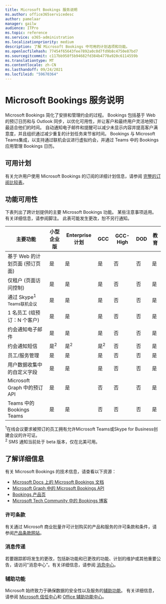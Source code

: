 ```yaml
---
title: Microsoft Bookings 服务说明
ms.author: office365servicedesc
author: pamelaar
manager: gailw
audience: ITPro
ms.topic: reference
ms.service: o365-administration
ms.localizationpriority: medium
description: 了解 Microsoft Bookings 中可用的计划选项和功能。
ms.openlocfilehash: 77454f65643fee7892a0c0d7fd9b8c4750e87bd7
ms.sourcegitcommit: c117bb958f5b94682fd384b4770a920c6114559b
ms.translationtype: MT
ms.contentlocale: zh-CN
ms.lasthandoff: 09/24/2021
ms.locfileid: "59670364"
---
```

# <a name="microsoft-bookings-service-description"></a>Microsoft Bookings 服务说明

Microsoft Bookings 简化了安排和管理约会的过程。 Bookings 包括基于 Web 的预订日历和与 Outlook 同步，以优化可用性，并让客户和最终用户灵活地预订最适合他们的时间。 自动通知电子邮件和提醒可以减少未显示内容并提高客户满意度，并且组织通过减少重复的计划任务来节省时间。 Bookings 与 Microsoft Teams集成，以支持通过联机会议进行虚拟约会，并通过 Teams 中的 Bookings 应用管理 Bookings 日历。

## <a name="available-plans"></a>可用计划

有关允许用户使用 Microsoft Bookings 的订阅的详细计划信息，请参阅  [完整的订阅比较表](https://go.microsoft.com/fwlink/?linkid=2139145)。

## <a name="feature-availability"></a>功能可用性

下表列出了跨计划提供的主要 Microsoft Bookings 功能。 某些注意事项适用。 有关详细信息，请参阅脚注。 此表可能发生更改，恕不另行通知。

| 主要功能 | 小型企业版 | Enterprise计划 | GCC | GCC-High | DOD | 教育 |
| --- | --- | --- | --- | --- | --- | --- |
| 基于 Web 的计划页面 (预订页面)  | 是 | 是 | 是 | 否 | 否 | 是 |
| 仅租户 (页面访问控制)  | 是 | 是 | 是 | 否 | 否 | 是 |
| 通过 Skype<sup>1 Teams联机会议</sup> <br/> | 是 | 是 | 是 | 否 | 否 | 是 |
| 1 名员工 (组预订：N 个客户)  | 是 | 是 | 是 | 否 | 否 | 是 |
| 约会通知电子邮件 | 是 | 是 | 是 | 否 | 否 | 是 |
| 约会通知短信 | 是<sup>2</sup> <br/> | 是<sup>2</sup> <br/> | 是<sup>2</sup> <br/> | 否 | 否 | 是 |
| 员工/服务管理 | 是 | 是 | 是 | 否 | 否 | 是 |
| 用户数据收集中的自定义字段 | 是 | 是 | 是 | 否 | 否 | 是 |
| Microsoft Graph 中的预订 API | 是 | 是 | 否 | 否 | 否 | 是 |
| Teams 中的 Bookings Teams | 是 | 是 | 否 | 否 | 否 | 是 |

<sup>1</sup>在线会议要求被预订的员工拥有允许Microsoft Teams或Skype for Business创建会议的许可证。
<br/><sup>2</sup> SMS 通知当前处于 beta 版本，仅在北美可用。

## <a name="learn-more"></a>了解详细信息

有关 Microsoft Bookings 的技术信息，请查看以下资源：

- [Microsoft Docs 上的 Microsoft Bookings 文档](/microsoft-365/bookings/bookings-overview?view=o365-worldwide)
- [Microsoft Graph 中的 Microsoft Bookings API](/graph/api/resources/booking-api-overview?view=graph-rest-beta)
- [Bookings 产品页](https://www.microsoft.com/microsoft-365/business/scheduling-and-booking-app)
- [Microsoft Tech Community 中的 Bookings 博客](https://techcommunity.microsoft.com/t5/microsoft-bookings-blog/bg-p/Office365BusinessAppsBlog)

### <a name="licensing-terms"></a>许可条款

有关通过 Microsoft 商业批量许可计划购买的产品和服务的许可条款和条件，请参阅[产品条款网站](https://www.microsoft.com/microsoft-365)。

### <a name="messaging"></a>消息传递

若要跟踪即将发生的更改，包括新功能和已更改的功能、计划的维护或其他重要公告，请访问“消息中心”。有关详细信息，请参阅 [消息中心](/microsoft-365/admin/manage/message-center)。

### <a name="accessibility"></a>辅助功能

Microsoft 始终致力于确保数据的安全性以及服务的[辅助功能](https://www.microsoft.com/trust-center/compliance/accessibility)。 有关详细信息，请参阅 [Microsoft 信任中心](https://www.microsoft.com/trust-center)和 [Office 辅助功能中心](https://support.office.com/article/ecab0fcf-d143-4fe8-a2ff-6cd596bddc6d)。